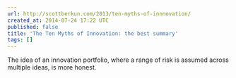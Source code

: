 ```yaml
---
url: http://scottberkun.com/2013/ten-myths-of-innnovation/
created_at: 2014-07-24 17:22 UTC
published: false
title: 'The Ten Myths of Innovation: the best summary'
tags: []
---
```


The idea of an innovation portfolio, where a range of risk is assumed across multiple ideas, is more honest.
